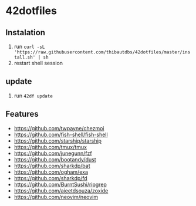 # 42dotfiles

## Instalation

1. run ``` curl -sL 'https://raw.githubusercontent.com/thibautdbs/42dotfiles/master/install.sh' | sh ```
2. restart shell session

## update

1. run ```42df update```

## Features

- https://github.com/twpayne/chezmoi
- https://github.com/fish-shell/fish-shell
- https://github.com/starship/starship
- https://github.com/tmux/tmux
- https://github.com/junegunn/fzf
- https://github.com/bootandy/dust
- https://github.com/sharkdp/bat
- https://github.com/ogham/exa
- https://github.com/sharkdp/fd
- https://github.com/BurntSushi/ripgrep
- https://github.com/ajeetdsouza/zoxide
- https://github.com/neovim/neovim
